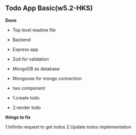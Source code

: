 ## Todo App Basic(w5.2-HKS)

**Done**

- Top level readme file
- Backend
- Express app
- Zod for validation
- MongoDB as database
- Mongoose for mongo connection

- two component
- 1.create todo
- 2.render todo

**things to fix**

1.Infinite request to get todos
2.Update todos implementation

